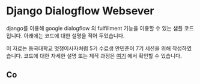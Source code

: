 # Django Dialogflow Websever

django를 이용해 google dialogflow 의 fulfillment 기능을 이용할 수 있는 샘플 코드입니다. 아래에는 코드에 대한 설명을 적어 두었습니다.


이 자료는 동국대학교 멋쟁이사자처럼 5기 수료생 안민준이 7기 세션을 위해 작성하였습니다.
코드에 대한 자세한 설명 또는 제작 과정은 <a href="https://ymgym.github.io/%EC%95%84%ED%94%88%EC%A7%80%EB%A0%81%EC%9D%B4/2019/08/13/dialogflow(1).html">여기</a> 에서 확인할 수 있습니다.


## Co
<!--stackedit_data:
eyJoaXN0b3J5IjpbLTM5MDY3ODM1M119
-->
